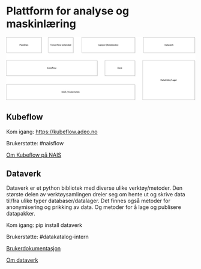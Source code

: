 # Plattform for analyse og maskinlæring

![Hovedkomponenter](Analyseplattform.png)

## Kubeflow

Kom igang: https://kubeflow.adeo.no

Brukerstøtte: #naisflow

[Om Kubeflow på NAIS](kubeflow/README.md)

## Dataverk

Dataverk er et python bibliotek med diverse ulike verktøy/metoder. Den største delen av verktøysamlingen dreier seg om hente ut og skrive data til/fra ulike typer databaser/datalager. Det finnes også metoder for anonymisering og prikking av data. Og metoder for å lage og publisere datapakker.

Kom igang: pip install dataverk

Brukerstøtte: #datakatalog-intern

[Brukerdokumentasjon](https://dataverk.readthedocs.io/en/latest)

[Om dataverk](dataverk/README.md)


